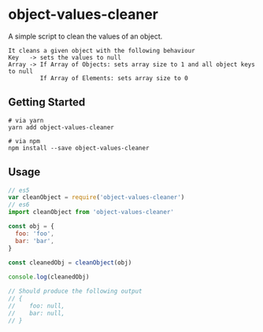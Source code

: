 # object-values-cleaner
A simple script to clean the values of an object.


```
It cleans a given object with the following behaviour
Key   -> sets the values to null
Array -> If Array of Objects: sets array size to 1 and all object keys to null
         If Array of Elements: sets array size to 0
```
## Getting Started
```
# via yarn
yarn add object-values-cleaner

# via npm
npm install --save object-values-cleaner
```

## Usage

```js
// es5
var cleanObject = require('object-values-cleaner')
// es6
import cleanObject from 'object-values-cleaner'

const obj = {
  foo: 'foo',
  bar: 'bar',
}
 
const cleanedObj = cleanObject(obj)

console.log(cleanedObj)

// Should produce the following output
// {
//    foo: null,
//    bar: null,
// }

```
